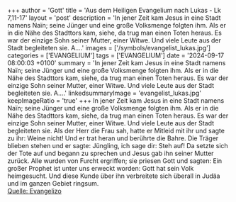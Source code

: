 +++
author = 'Gott'
title = 'Aus dem Heiligen Evangelium nach Lukas - Lk 7,11-17'
layout = 'post'
description = 'In jener Zeit kam Jesus in eine Stadt namens Naïn; seine Jünger und eine große Volksmenge folgten ihm. Als er in die Nähe des Stadttors kam, siehe, da trug man einen Toten heraus. Es war der einzige Sohn seiner Mutter, einer Witwe. Und viele Leute aus der Stadt begleiteten sie. A....'
images = ['/symbols/evangelist_lukas.jpg']
categories = ['EVANGELIUM']
tags = ['EVANGELIUM']
date = '2024-09-17 08:00:03 +0100'
summary = 'In jener Zeit kam Jesus in eine Stadt namens Naïn; seine Jünger und eine große Volksmenge folgten ihm. Als er in die Nähe des Stadttors kam, siehe, da trug man einen Toten heraus. Es war der einzige Sohn seiner Mutter, einer Witwe. Und viele Leute aus der Stadt begleiteten sie. A....'
linkedsummaryImage = 'evangelist_lukas.jpg'
keepImageRatio = 'true'
+++
In jener Zeit kam Jesus in eine Stadt namens Naïn; seine Jünger und eine große Volksmenge folgten ihm.
Als er in die Nähe des Stadttors kam, siehe, da trug man einen Toten heraus. Es war der einzige Sohn seiner Mutter, einer Witwe. Und viele Leute aus der Stadt begleiteten sie.
Als der Herr die Frau sah, hatte er Mitleid mit ihr und sagte zu ihr: Weine nicht!
Und er trat heran und berührte die Bahre.<!--more--> Die Träger blieben stehen und er sagte: Jüngling, ich sage dir: Steh auf!
Da setzte sich der Tote auf und begann zu sprechen und Jesus gab ihn seiner Mutter zurück.
Alle wurden von Furcht ergriffen; sie priesen Gott und sagten: Ein großer Prophet ist unter uns erweckt worden: Gott hat sein Volk heimgesucht.
Und diese Kunde über ihn verbreitete sich überall in Judäa und im ganzen Gebiet ringsum.<br> [Quelle: Evangelizo](https://evangeliumtagfuertag.org/DE/gospel)
